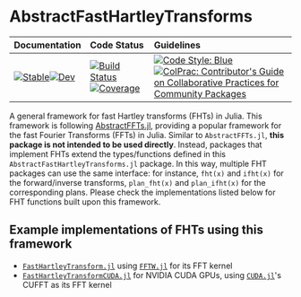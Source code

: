 # AbstractFastHartleyTransforms
| Documentation | Code Status | Guidelines |
| :------- | :------ | :------ |
| [![Stable](https://img.shields.io/badge/docs-stable-blue.svg)](https://EHTJulia.github.io/AbstractFastHartleyTransforms.jl/stable/)[![Dev](https://img.shields.io/badge/docs-dev-blue.svg)](https://EHTJulia.github.io/AbstractFastHartleyTransforms.jl/dev/) | [![Build Status](https://github.com/EHTJulia/AbstractFastHartleyTransforms.jl/actions/workflows/CI.yml/badge.svg?branch=main)](https://github.com/EHTJulia/AbstractFastHartleyTransforms.jl/actions/workflows/CI.yml?query=branch%3Amain)[![Coverage](https://codecov.io/gh/EHTJulia/AbstractFastHartleyTransforms.jl/branch/main/graph/badge.svg)](https://codecov.io/gh/EHTJulia/AbstractFastHartleyTransforms.jl) | [![Code Style: Blue](https://img.shields.io/badge/code%20style-blue-4495d1.svg)](https://github.com/invenia/BlueStyle)[![ColPrac: Contributor's Guide on Collaborative Practices for Community Packages](https://img.shields.io/badge/ColPrac-Contributor's%20Guide-blueviolet)](https://github.com/SciML/ColPrac) |


A general framework for fast Hartley transforms (FHTs) in Julia. This framework is following [AbstractFFTs.jl](https://github.com/JuliaMath/AbstractFFTs.jl), providing a popular framework for the fast Fourier Transforms (FFTs) in Julia. Similar to `AbstractFFTs.jl`, **this package is not intended to be used directly**. Instead, packages that implement FHTs extend the types/functions defined in this `AbstractFastHartleyTransforms.jl` package. In this way, multiple FHT packages can use the same interface: for instance, `fht(x)` and `ifht(x)` for the forward/inverse transforms, `plan_fht(x)` and `plan_ifht(x)` for the corresponding plans. Please check the implementations listed below for FHT functions built upon this framework.



## Example implementations of FHTs using this framework
- [`FastHartleyTransform.jl`](https://github.com/EHTJulia/FastHartleyTransform.jl) using [`FFTW.jl`](https://github.com/JuliaMath/FFTW.jl) for its FFT kernel
- [`FastHartleyTransformCUDA.jl`](https://github.com/EHTJulia/FastHartleyTransformCUDA.jl) for NVIDIA CUDA GPUs, using [`CUDA.jl`](https://github.com/JuliaGPU/CUDA.jl)'s CUFFT as its FFT kernel
